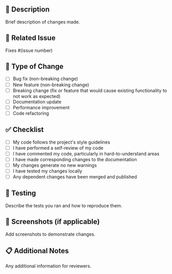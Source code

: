 ## 📝 Description
Brief description of changes made.

## 🔗 Related Issue
Fixes #(issue number)

## 🎯 Type of Change
- [ ] Bug fix (non-breaking change)
- [ ] New feature (non-breaking change)
- [ ] Breaking change (fix or feature that would cause existing functionality to not work as expected)
- [ ] Documentation update
- [ ] Performance improvement
- [ ] Code refactoring

## ✅ Checklist
- [ ] My code follows the project's style guidelines
- [ ] I have performed a self-review of my code
- [ ] I have commented my code, particularly in hard-to-understand areas
- [ ] I have made corresponding changes to the documentation
- [ ] My changes generate no new warnings
- [ ] I have tested my changes locally
- [ ] Any dependent changes have been merged and published

## 🧪 Testing
Describe the tests you ran and how to reproduce them.

## 📸 Screenshots (if applicable)
Add screenshots to demonstrate changes.

## 📋 Additional Notes
Any additional information for reviewers.
